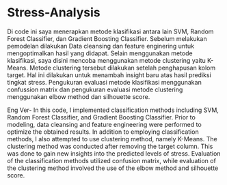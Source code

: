# Stress-Analysis
Di code ini saya menerapkan metode klasifikasi antara lain SVM, Random Forest Classifier, dan Gradient Boosting Classifier. Sebelum melakukan pemodelan dilakukan Data cleansing dan feature enginering untuk mengoptimalkan hasil yang didapat. Selain menggunakan metode klasifikasi, saya disini mencoba menggunakan metode clustering yaitu K-Means. Metode clustering tersebut dilakukan setelah penghapusan kolom target. Hal ini dilakukan untuk menambah insight baru atas hasil prediksi tingkat stress. Pengukuran evaluasi metode klasifikasi menggunakan confussion matrix dan pengukuran evaluasi metode clustering menggunakan elbow method dan silhouette score. 

Eng Ver-
In this code, I implemented classification methods including SVM, Random Forest Classifier, and Gradient Boosting Classifier. Prior to modeling, data cleansing and feature engineering were performed to optimize the obtained results. In addition to employing classification methods, I also attempted to use clustering method, namely K-Means. The clustering method was conducted after removing the target column. This was done to gain new insights into the predicted levels of stress. Evaluation of the classification methods utilized confusion matrix, while evaluation of the clustering method involved the use of the elbow method and silhouette score.
